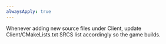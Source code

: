 ```yaml
---
alwaysApply: true
---
```


Whenever adding new source files under Client, update Client/CMakeLists.txt SRCS list accordingly so the game builds.